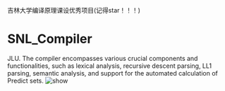 吉林大学编译原理课设优秀项目(记得star！！！)
# SNL_Compiler

JLU.
The compiler encompasses various crucial components and functionalities, such as lexical analysis, recursive descent parsing, LL1 parsing, semantic analysis, and support for the automated calculation of Predict sets. 
![show](./fig1.png)
